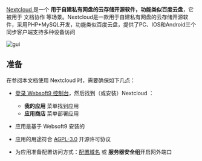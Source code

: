 [Nextcloud ](https://nextcloud.com/) 是一个 **用于自建私有网盘的云存储开源软件，功能类似百度云盘**，它被用于 文档协作  等场景。Nextcloud是一款用于自建私有网盘的云存储开源软件，采用PHP+MySQL开发，功能类似百度云盘，提供了PC、IOS和Android三个同步客户端支持多种设备访问


![gui](https://libs.websoft9.com/Websoft9/DocsPicture/zh/nextcloud/nextcloud-gui-websoft9.png)


## 准备

在参阅本文档使用 Nextcloud  时，需要确保如下几点：

- [登录 Websoft9 控制台](./login-console)，然后找到（或安装）Nextcloud ：
  - **我的应用** 菜单找到应用 
  - **应用商店** 菜单部署应用

- 应用是基于 Websoft9 安装的


- 应用的用途符合 [AGPL-3.0](https://opensource.org/licenses/AGPL-3.0) 开源许可协议


- 为应用准备配置访问方式：[配置域名](./domain-set) 或 **服务器安全组**开启网外端口